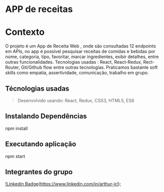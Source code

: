 # APP de receitas

# Contexto
O projeto é um App de Receita Web , onde são consultadas 12 endpoints em APIs, no app é possível pesquisar receitas de comidas e bebidas por nome, categoria, tipo, favoritar, marcar ingredientes, exibir detalhes, entre outras funcionalidades.
Tecnologias usadas : React, React-Redux, Rect-Router, Git/Github flow entre outras tecnologias.
Praticamos bastante soft skills como empatia, assertividade, comunicação, trabalho em grupo.

## Técnologias usadas

> Desenvolvido usando: React, Redux, CSS3, HTML5, ES6

## Instalando Dependências

npm install

## Executando aplicação

npm start

## Integrantes do grupo

[!Linkedin Badge](https://img.shields.io/badge/LinkedIn-0077B5?style=for-the-badge&logo=linkedin&logoColor=white)(https://www.linkedin.com/in/arthur-jr/);





